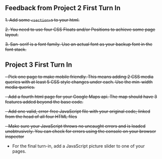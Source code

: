 ## Feedback from Project 2 First Turn In

<s>1.	Add some `<section>`s to your html.</s>

<s>2.	You need to use four CSS Floats and/or Positions to achieve some page layout.</s>

<s>3.	San-serif is a font family. Use an actual font as your backup font in the font stack.</s>

## Project 3 First Turn In

<s>- Pick one page to make mobile friendly. This means adding 2 CSS media queries with at least 5 CSS style changes under each. Use the min-width media queries.</s>

<s>- Add a fourth html page for your Google Maps api. The map should have 3 features added beyond the base code.</s>

<s>- Add one valid, error-free JavaScript file with your original code; linked from the head of all four HTML files</s>

<s>- Make sure your JavaScript throws no uncaught errors and is loaded unobtrusively. You can check for errors using the console on your browser inspector</s>

- For the final turn-in, add a JavaScript picture slider to one of your pages.